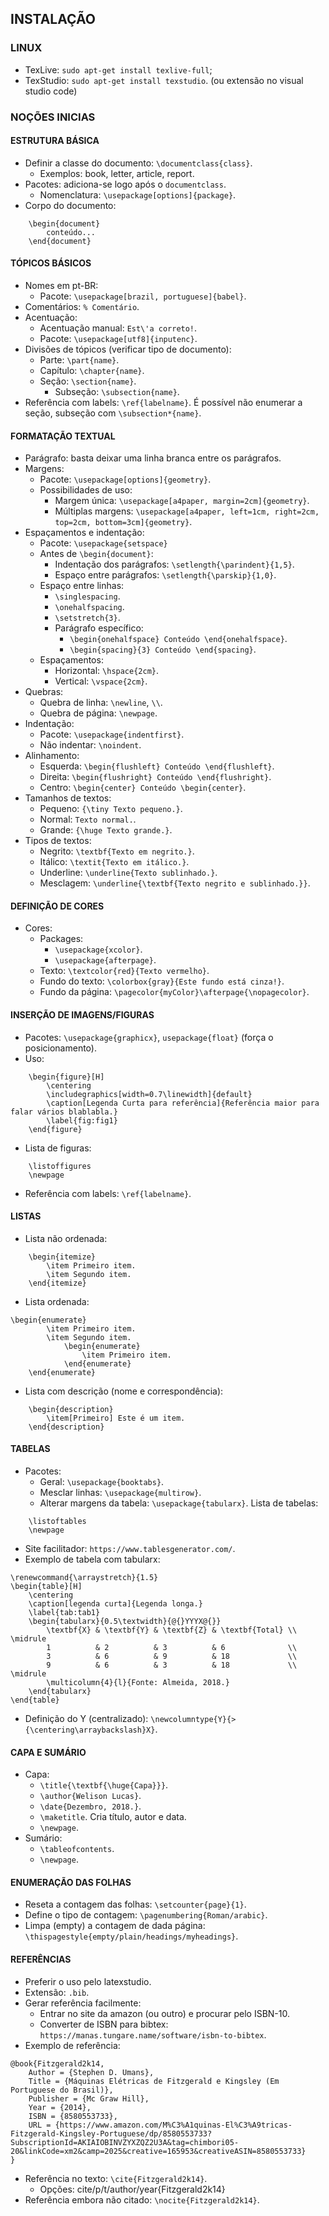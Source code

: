 ## INSTALAÇÃO

### LINUX
*   TexLive: `sudo apt-get install texlive-full`;
*   TexStudio: `sudo apt-get install texstudio`. (ou extensão no visual studio code)

### NOÇÕES INICIAS
#### ESTRUTURA BÁSICA
*   Definir a classe do documento: `\documentclass{class}`.
    *   Exemplos: book, letter, article, report.
*   Pacotes: adiciona-se logo após o `documentclass`.
    *   Nomenclatura: `\usepackage[options]{package}`.
*   Corpo do documento:
```
    \begin{document}
	    conteúdo...
    \end{document}
```

#### TÓPICOS BÁSICOS
*   Nomes em pt-BR:
    *   Pacote: `\usepackage[brazil, portuguese]{babel}`.
*   Comentários: `% Comentário`.
*   Acentuação:
    *   Acentuação manual: `Est\'a correto!`.
    *   Pacote: `\usepackage[utf8]{inputenc}`.
*   Divisões de tópicos (verificar tipo de documento):
    *   Parte: `\part{name}`.
    *   Capítulo: `\chapter{name}`.
    *   Seção: `\section{name}`.
        *   Subseção: `\subsection{name}`.
*   Referência com labels: `\ref{labelname}`.
É possível não enumerar a seção, subseção com `\subsection*{name}`.

#### FORMATAÇÃO TEXTUAL
*   Parágrafo: basta deixar uma linha branca entre os parágrafos.
*   Margens:
    *   Pacote: `\usepackage[options]{geometry}`.
    *   Possibilidades de uso:
        *   Margem única: `\usepackage[a4paper, margin=2cm]{geometry}`.
        *   Múltiplas margens: `\usepackage[a4paper, left=1cm, right=2cm, top=2cm, bottom=3cm]{geometry}`.
*   Espaçamentos e indentação:
    *   Pacote: `\usepackage{setspace}`
    *   Antes de `\begin{document}`:
        *   Indentação dos parágrafos: `\setlength{\parindent}{1,5}`.
        *   Espaço entre parágrafos: `\setlength{\parskip}{1,0}`.
    *   Espaço entre linhas:
        *   `\singlespacing`.
        *   `\onehalfspacing`.
        *   `\setstretch{3}`.
        *   Parágrafo específico:
            *   `\begin{onehalfspace} Conteúdo \end{onehalfspace}`.
            *   `\begin{spacing}{3} Conteúdo \end{spacing}`.
    *   Espaçamentos:
        *   Horizontal: `\hspace{2cm}`.
        *   Vertical: `\vspace{2cm}`.
*   Quebras:
    *   Quebra de linha: `\newline`, `\\`.
    *   Quebra de página: `\newpage`.
*   Indentação: 
    *   Pacote: `\usepackage{indentfirst}`.
    *   Não indentar: `\noindent`.
*   Alinhamento:
    *   Esquerda: `\begin{flushleft} Conteúdo \end{flushleft}`.
    *   Direita: `\begin{flushright} Conteúdo \end{flushright}`.
    *   Centro: `\begin{center} Conteúdo \begin{center}`.
*   Tamanhos de textos:
    *   Pequeno: `{\tiny Texto pequeno.}`.
    *   Normal: `Texto normal.`.
    *   Grande: `{\huge Texto grande.}`.
*   Tipos de textos:
    *   Negrito: `\textbf{Texto em negrito.}`.
	*   Itálico: `\textit{Texto em itálico.}`.
	*   Underline: `\underline{Texto sublinhado.}`.
	*   Mesclagem: `\underline{\textbf{Texto negrito e sublinhado.}}`.

#### DEFINIÇÃO DE CORES
*   Cores:
    *   Packages:
        *   `\usepackage{xcolor}`.
        *   `\usepackage{afterpage}`.
    *   Texto: `\textcolor{red}{Texto vermelho}`.
    *   Fundo do texto: `\colorbox{gray}{Este fundo está cinza!}`.
    *   Fundo da página: `\pagecolor{myColor}\afterpage{\nopagecolor}`.

#### INSERÇÃO DE IMAGENS/FIGURAS
*   Pacotes: `\usepackage{graphicx}`, `usepackage{float}` (força o posicionamento).
*   Uso:
```
    \begin{figure}[H]
    	\centering
    	\includegraphics[width=0.7\linewidth]{default}
    	\caption[Legenda Curta para referência]{Referência maior para falar vários blablabla.}
    	\label{fig:fig1}
    \end{figure}
```
*   Lista de figuras:
```
    \listoffigures
    \newpage
```
*   Referência com labels: `\ref{labelname}`.

#### LISTAS
*	Lista não ordenada:
```
	\begin{itemize}
		\item Primeiro item.
		\item Segundo item.
	\end{itemize}
```
*	Lista ordenada:
```
\begin{enumerate}
		\item Primeiro item.
		\item Segundo item.
			\begin{enumerate}
				\item Primeiro item.
			\end{enumerate}
	\end{enumerate}
```
*	Lista com descrição (nome e correspondência):
```
    \begin{description}
    	\item[Primeiro] Este é um item.
    \end{description}
```

#### TABELAS
*   Pacotes:
    *   Geral: `\usepackage{booktabs}`.
    *   Mesclar linhas: `\usepackage{multirow}`.
    *   Alterar margens da tabela: `\usepackage{tabularx}`.
Lista de tabelas:
```
    \listoftables
    \newpage
```
*   Site facilitador: `https://www.tablesgenerator.com/`.
*   Exemplo de tabela com tabularx:
```
\renewcommand{\arraystretch}{1.5}
\begin{table}[H]
    \centering
    \caption[legenda curta]{Legenda longa.}
    \label{tab:tab1}
    \begin{tabularx}{0.5\textwidth}{@{}YYYX@{}}
        \textbf{X} & \textbf{Y} & \textbf{Z} & \textbf{Total} \\ \midrule
        1          & 2          & 3          & 6              \\
        3          & 6          & 9          & 18             \\
        9          & 6          & 3          & 18             \\ \midrule
        \multicolumn{4}{l}{Fonte: Almeida, 2018.}            
    \end{tabularx}
\end{table}
```
*   Definição do Y (centralizado): `\newcolumntype{Y}{>{\centering\arraybackslash}X}`.

#### CAPA E SUMÁRIO
*	Capa:
	*	`\title{\textbf{\huge{Capa}}}`.
	*	`\author{Welison Lucas}`.
	*	`\date{Dezembro, 2018.}`.
	*	`\maketitle`. Cria título, autor e data.
	*	`\newpage`.
*	Sumário:
	*	`\tableofcontents`.
	*	`\newpage`.

#### ENUMERAÇÃO DAS FOLHAS
*	Reseta a contagem das folhas: `\setcounter{page}{1}`.
*	Define o tipo de contagem: `\pagenumbering{Roman/arabic}`.
*	Limpa (empty) a contagem de dada página: `\thispagestyle{empty/plain/headings/myheadings}`.

#### REFERÊNCIAS
*   Preferir o uso pelo latexstudio.
*   Extensão: `.bib`.
*   Gerar referência facilmente:
    *   Entrar no site da amazon (ou outro) e procurar pelo ISBN-10.
    *   Converter de ISBN para bibtex: `https://manas.tungare.name/software/isbn-to-bibtex`.
*   Exemplo de referência:
```
@book{Fitzgerald2k14,
    Author = {Stephen D. Umans},
    Title = {Máquinas Elétricas de Fitzgerald e Kingsley (Em Portuguese do Brasil)},
    Publisher = {Mc Graw Hill},
    Year = {2014},
    ISBN = {8580553733},
    URL = {https://www.amazon.com/M%C3%A1quinas-El%C3%A9tricas-Fitzgerald-Kingsley-Portuguese/dp/8580553733?SubscriptionId=AKIAIOBINVZYXZQZ2U3A&tag=chimbori05-20&linkCode=xm2&camp=2025&creative=165953&creativeASIN=8580553733}
}
```
*   Referência no texto: `\cite{Fitzgerald2k14}`.
    *   Opções: cite/p/t/author/year{Fitzgerald2k14} 
*   Referência embora não citado: `\nocite{Fitzgerald2k14}`.